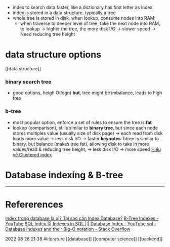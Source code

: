 - index to search data faster, like a dictionary has first letter as index.
- index is stored in a data structure, typically a tree 
- whole tree is stored in disk, when lookup, consume nodes into RAM:
	- when traverse to deeper level of tree, take the next node into RAM, to lookup 
	-> higher the tree, the more disk I/O -> slower speed 
	-> Need reducing tree height
# data structure options 
[[data structure]]
### binary search tree  
- good options, heigh O(logn)
 **but**, tree might be imbalance, leads to high tree
 ### b-tree 
 - most popular option, enforce a set of rules to ensure the tree is **fat** 
 - lookup (comparison), stills similar to **binary tree**, but since each node stores multiples value (usually size of disk page) 
 -> each read from disk loads more value
 -> less disk I/O 
 -> faster
**keynotes**: btree is similar to binary, but balance (makes tree fat), allowing disk to take in more values/read & reducing tree height, -> less disk I/O -> more speed
[Hiểu về Clustered index](https://viblo.asia/p/hieu-ve-clustered-index-bJzKmw9Bl9N)



# Database indexing & B-tree
--- 
# Refererences 
[Index trong database là gì? Tại sao cần Index Database?](https://viblo.asia/p/index-trong-database-la-gi-tai-sao-can-index-database-Az45bYDzlxY)
[B-Tree Indexes - YouTube](https://www.youtube.com/watch?v=NI9wYuVIYcA)
[SQL Index |¦| Indexes in SQL |¦| Database Index - YouTube](https://www.youtube.com/watch?v=fsG1XaZEa78)
[sql - Database indexes and their Big-O notation - Stack Overflow](https://stackoverflow.com/questions/4694574/database-indexes-and-their-big-o-notation)

2022 08 26 21:38
#literature  [[database]] [[computer science]] [[backend]]
